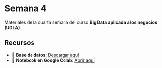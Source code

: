 # Semana 4

Materiales de la cuarta semana del curso **Big Data aplicada a los negocios (UDLA)**.

## Recursos

- 📂 **Base de datos**: [Descargar aquí](https://drive.google.com/file/d/10H58SMPin5Lrg7LTqIakWZaLr80g2tGE/view?usp=sharing)  
- 📓 **Notebook en Google Colab**: [Abrir aquí](https://colab.research.google.com/drive/1yAj6TkWU6iA3tuT_pcNLhvil7MPcT2zc?usp=sharing)
